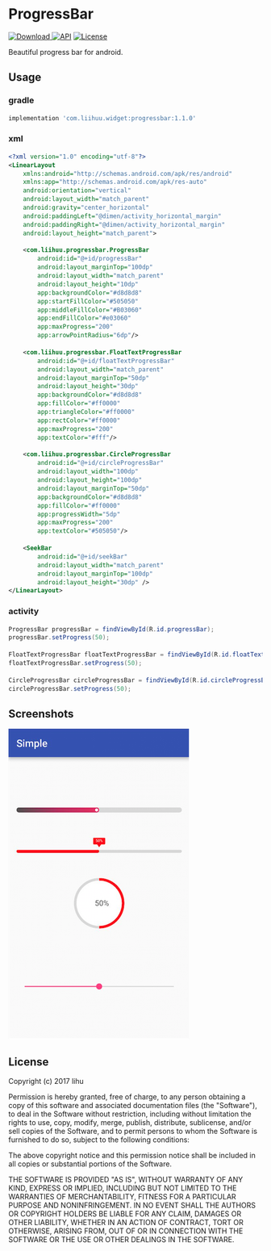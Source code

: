 # ProgressBar

[![Download](https://api.bintray.com/packages/liiiiiihu/maven/progressbar/images/download.svg?version=1.1.0) ](https://bintray.com/liiiiiihu/maven/progressbar/1.1.0/link)
[![API](https://img.shields.io/badge/API-14%2B-brightgreen.svg?style=flat)](https://github.com/liihuu/ProgressBar)
[![License](https://img.shields.io/badge/License-MIT-green.svg)](./LICENSE)

Beautiful progress bar for android.

## Usage
### gradle
```groovy
implementation 'com.liihuu.widget:progressbar:1.1.0'
```

### xml
```xml
<?xml version="1.0" encoding="utf-8"?>
<LinearLayout
    xmlns:android="http://schemas.android.com/apk/res/android"
    xmlns:app="http://schemas.android.com/apk/res-auto"
    android:orientation="vertical"
    android:layout_width="match_parent"
    android:gravity="center_horizontal"
    android:paddingLeft="@dimen/activity_horizontal_margin"
    android:paddingRight="@dimen/activity_horizontal_margin"
    android:layout_height="match_parent">

    <com.liihuu.progressbar.ProgressBar
        android:id="@+id/progressBar"
        android:layout_marginTop="100dp"
        android:layout_width="match_parent"
        android:layout_height="10dp"
        app:backgroundColor="#d8d8d8"
        app:startFillColor="#505050"
        app:middleFillColor="#B03060"
        app:endFillColor="#e03060"
        app:maxProgress="200"
        app:arrowPointRadius="6dp"/>

    <com.liihuu.progressbar.FloatTextProgressBar
        android:id="@+id/floatTextProgressBar"
        android:layout_width="match_parent"
        android:layout_marginTop="50dp"
        android:layout_height="30dp"
        app:backgroundColor="#d8d8d8"
        app:fillColor="#ff0000"
        app:triangleColor="#ff0000"
        app:rectColor="#ff0000"
        app:maxProgress="200"
        app:textColor="#fff"/>

    <com.liihuu.progressbar.CircleProgressBar
        android:id="@+id/circleProgressBar"
        android:layout_width="100dp"
        android:layout_height="100dp"
        android:layout_marginTop="50dp"
        app:backgroundColor="#d8d8d8"
        app:fillColor="#ff0000"
        app:progressWidth="5dp"
        app:maxProgress="200"
        app:textColor="#505050"/>

    <SeekBar
        android:id="@+id/seekBar"
        android:layout_width="match_parent"
        android:layout_marginTop="100dp"
        android:layout_height="30dp" />
</LinearLayout>
```
### activity
```java
ProgressBar progressBar = findViewById(R.id.progressBar);
progressBar.setProgress(50);
    
FloatTextProgressBar floatTextProgressBar = findViewById(R.id.floatTextProgressBar);
floatTextProgressBar.setProgress(50);
    
CircleProgressBar circleProgressBar = findViewById(R.id.circleProgressBar);
circleProgressBar.setProgress(50);
```

## Screenshots
![screenshot](./screenshots/screenshot.png)

## License
Copyright (c) 2017 lihu

Permission is hereby granted, free of charge, to any person obtaining a copy
of this software and associated documentation files (the "Software"), to deal
in the Software without restriction, including without limitation the rights
to use, copy, modify, merge, publish, distribute, sublicense, and/or sell
copies of the Software, and to permit persons to whom the Software is
furnished to do so, subject to the following conditions:

The above copyright notice and this permission notice shall be included in all
copies or substantial portions of the Software.

THE SOFTWARE IS PROVIDED "AS IS", WITHOUT WARRANTY OF ANY KIND, EXPRESS OR
IMPLIED, INCLUDING BUT NOT LIMITED TO THE WARRANTIES OF MERCHANTABILITY,
FITNESS FOR A PARTICULAR PURPOSE AND NONINFRINGEMENT. IN NO EVENT SHALL THE
AUTHORS OR COPYRIGHT HOLDERS BE LIABLE FOR ANY CLAIM, DAMAGES OR OTHER
LIABILITY, WHETHER IN AN ACTION OF CONTRACT, TORT OR OTHERWISE, ARISING FROM,
OUT OF OR IN CONNECTION WITH THE SOFTWARE OR THE USE OR OTHER DEALINGS IN THE
SOFTWARE.
    
    
